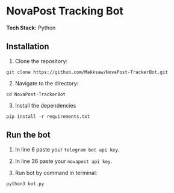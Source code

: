 # NovaPost Tracking Bot

**Tech Stack:** Python

## Installation
1. Clone the repository: 
```
git clone https://github.com/Makksaw/NovaPost-TrackerBot.git
```

2. Navigate to the directory:
```
cd NovaPost-TrackerBot
```

3. Install the dependencies
```
pip install -r requirements.txt
```

## Run the bot
1. In line 6 paste your `telegram bot api key`.

2. In line 36 paste your `novapost api key`.

3. Run bot by command in terminal:
```
python3 bot.py
```